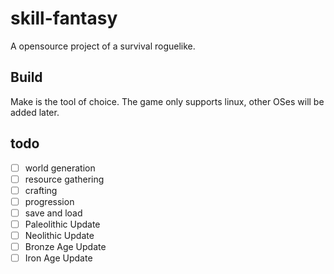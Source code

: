 # skill-fantasy
A opensource project of a survival roguelike.

## Build

Make is the tool of choice. The game only supports linux, other OSes will be added later.

## todo

* [ ] world generation
* [ ] resource gathering
* [ ] crafting
* [ ] progression
* [ ] save and load
* [ ] Paleolithic Update
* [ ] Neolithic Update
* [ ] Bronze Age Update
* [ ] Iron Age Update
